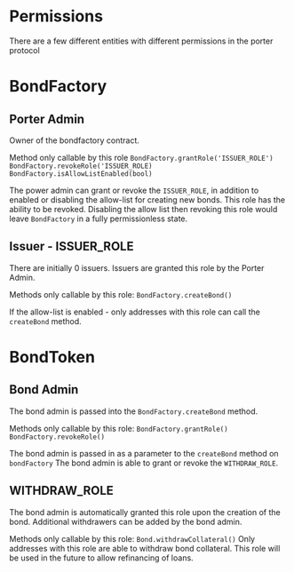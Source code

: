 # Permissions

There are a few different entities with different permissions in the porter protocol

# BondFactory 
## Porter Admin
Owner of the bondfactory contract.

Method only callable by this role
`BondFactory.grantRole('ISSUER_ROLE')`
`BondFactory.revokeRole('ISSUER_ROLE)`
`BondFactory.isAllowListEnabled(bool)`

The power admin can grant or revoke the `ISSUER_ROLE`, in addition to enabled or disabling the allow-list for creating new bonds. 
This role has the ability to be revoked. Disabling the allow list then revoking this role would leave `BondFactory` in a fully permissionless state.

## Issuer - ISSUER_ROLE
There are initially 0 issuers. Issuers are granted this role by the Porter Admin. 

Methods only callable by this role:
`BondFactory.createBond()` 

If the allow-list is enabled - only addresses with this role can call the `createBond` method. 

# BondToken
## Bond Admin
The bond admin is passed into the `BondFactory.createBond` method. 

Methods only callable by this role:
`BondFactory.grantRole()`
`BondFactory.revokeRole()`

The bond admin is passed in as a parameter to the `createBond` method on `bondFactory`
The bond admin is able to grant or revoke the `WITHDRAW_ROLE`. 

## WITHDRAW_ROLE
The bond admin is automatically granted this role upon the creation of the bond. Additional withdrawers can be added by the bond admin.  

Methods only callable by this role:
`Bond.withdrawCollateral()` 
Only addresses with this role are able to withdraw bond collateral. This role will be used in the future to allow refinancing of loans. 

